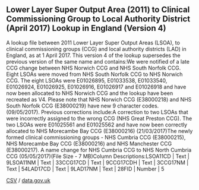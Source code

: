 ## Lower Layer Super Output Area (2011) to Clinical Commissioning Group to Local Authority District (April 2017) Lookup in England (Version 4)

A lookup file between 2011 Lower Layer Super Output Areas (LSOA), to clinical commissioning groups (CCG) and local authority districts (LAD) in England, as at 1 April 2017. This version 4 of the lookup supersedes the previous version of the same name and contains:We were notified of a late CCG change between NHS Norwich CCG and NHS South Norfolk CCG. Eight LSOAs were moved from NHS South Norfolk CCG to NHS Norwich CCG. The eight LSOAs were E01026895, E01033538, E01033540, E01026924, E01026925, E01026916, E01026917 and E01026918 and have now been allocated to NHS Norwich CCG and the lookup have been recreated as V4. Please note that NHS Norwich CCG (E38000218) and NHS South Norfolk CCG (E38000219) have new 9 character codes. (09/05/2017). Previous corrections include:A correction to two LSOAs that were incorrectly assigned to the wrong CCG (NHS Great Preston CCG). The two LSOAs were E01025561 and E01025562 and have now been correctly allocated to NHS Morecambe Bay CCG (E38000216) (21/03/2017)The newly formed clinical commissioning groups - NHS Cumbria CCG (E38000215), NHS Morecambe Bay CCG (E38000216) and NHS Manchester CCG (E38000217). A name change for NHS Cumbria CCG to NHS North Cumbria CCG (05/05/2017)(File Size - 7 MB)Column Descriptions:LSOA11CD | Text | 9LSOA11NM | Text | 33CCG17CD | Text | 9CCG17CDH | Text | 3CCG17NM | Text | 54LAD17CD | Text | 9LAD17NM | Text | 28FID | Number | 5

[CSV](../csv/226.csv) / [data.gov.uk](https://data.gov.uk/dataset/d304a541-c315-42af-883f-558b8de9228c/lower-layer-super-output-area-2011-to-clinical-commissioning-group-to-local-authority-district-april-2017-lookup-in-england-version-4)

